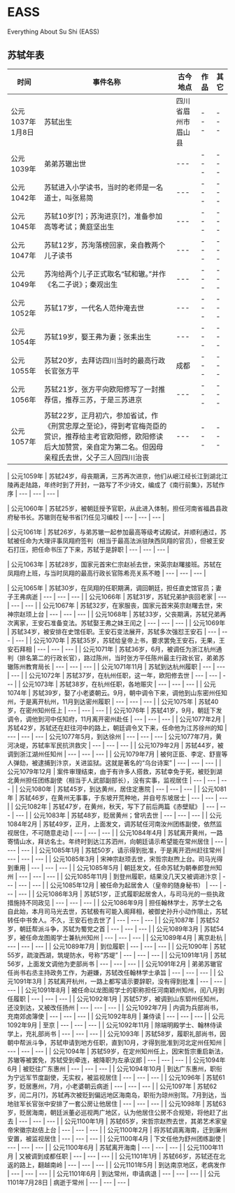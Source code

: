# EASS
Everything About Su Shi (EASS)

## 苏轼年表

| 时间 | 事件名称 |古今地点 | 作品 | 其它 |
| --- | --- | --- | --- | --- |
| 公元1037年1月8日 | 苏轼出生 | 四川省眉州市眉山县 | --- | --- |
| 公元1039年 | 弟弟苏辙出世 | --- | --- | --- |
| 公元1042年 | 苏轼进入小学读书，当时的老师是一名道士，叫张易简 | --- | --- | --- |
| 公元1045年 | 苏轼10岁[?]；苏洵进京[?]，准备参加高等考试；黄庭坚出生 | --- | --- | --- |
| 公元1047年 | 苏轼12岁，苏洵落榜回家，亲自教两个儿子读书 | --- | --- | --- |
| 公元1049年 | 苏洵给两个儿子正式取名“轼和辙。”并作《名二子说》；秦观出生 | --- | --- | --- |
| 公元1052年 | 苏轼17岁，一代名人范仲淹去世 | --- | --- | --- |
| 公元1054年 | 苏轼19岁，娶王弗为妻；张耒出生 | --- | --- | --- |
| 公元1055年 | 苏轼20岁，去拜访四川当时的最高行政长官张方平 | 成都 | --- | --- | --- |
| 公元1056年 | 苏轼21岁，张方平向欧阳修写了一封推荐信，推荐三苏，于是三苏进京 | --- | --- | --- |
| 公元1057年 | 苏轼22岁，正月初六，参加省试，作《刑赏忠厚之至论》，得到考官梅尧臣的赏识，推荐给主考官欧阳修，欧阳修读后大加赞赏，亲自定为第二名。但因母亲程氏去世，父子三人回四川治丧 | --- | --- | --- |

| 公元1059年 | 苏轼24岁，母丧期满，三苏再次进京，他们从岷江经长江到湖北江陵再走陆路，年终时到了开封，一路写了不少诗文，编成了《南行前集》，苏轼作序 | --- | --- | --- |

| 公元1060年 | 苏轼25岁，被朝廷授予官职，从此进入体制，担任河南省福昌县政府秘书长。苏辙则在秘书省[?]任见习编校 | --- | --- | --- |

| 公元1061年 | 苏轼26岁，与弟苏辙一起参加最高等级考试殿试，并顺利通过，苏轼被任命为大理评事凤翔府签判（相当于最高法派驻陕西凤翔的官员），但被王安石打压，把任命书压了下来，苏轼于是辞职 | --- | --- | --- |

| 公元1063年 | 苏轼28岁，国家元首宋仁宗赵祯去世，宋英宗赵曙接班。苏轼在凤翔府上班，与当时凤翔的最高行政长官陈希亮关系不睦 | --- | --- | --- |

| 公元1065年 | 苏轼30岁，在凤翔的任职期满，调回朝廷，担任直史馆官员；妻子王弗病逝 | --- | --- | --- |
| 公元1066年 | 苏轼31岁，苏轼兄弟护丧回老家 | --- | --- | --- |
| 公元1067年 | 苏轼32岁，在家服丧，国家元首宋英宗赵曙去世，宋神宗赵顼上台 | --- | --- | --- |
| 公元1068年 | 苏轼33岁，父丧期满，苏轼兄弟再次离家，王安石准备变法。苏轼娶王弗之妹王闰之 | --- | --- | --- |
| 公元1069年 | 苏轼34岁，被安排在史馆任职。王安石变法展开，苏轼多次强怼王安石 | --- | --- | --- |
| 公元1070年 | 苏轼35岁，苏轼给皇帝上书，要求罢免王安石，无果，王安石拜相 | --- | --- | --- |
| 公元1071年 | 苏轼36岁，6月，被调任为浙江杭州通判（排名第二的行政长官），路过陈州，当时张方平任陈州最主行政长官，弟弟苏辙陈州教育局长 | --- | --- | --- |
| 公元1071年11月 | 苏轼到达杭州履职 | --- | --- | --- |
| 公元1072年 | 苏轼37岁，在杭州任职，这一年，欧阳修去世 | --- | --- | --- |
| 公元1073年 | 苏轼38岁，在杭州任职，各地赈灾 | --- | --- | --- |
| 公元1074年 | 苏轼39岁，娶了小老婆朝云。9月，朝中调令下来，调他到山东密州任知州，于是离开杭州，11月到达密州履职 | --- | --- | --- |
| 公元1075年 | 苏轼40岁，在密州知州任上 | --- | --- | --- |
| 公元1076年 | 苏轼41岁，9月，朝廷下发调令，调他到河中任知府，11月离开密州赴任 | --- | --- | --- |
| 公元1077年2月 | 苏轼42岁，苏轼还在赶往河中的路上，朝廷调令又下来，任命他为江苏徐州的知 | --- | --- | --- |
公元1077年5月，到达徐州 | --- | --- | --- |
公元1077年7月，黄河决堤，苏轼率军民抗洪救灾 | --- | --- | --- |
| 公元1079年2月 | 苏轼44岁，被调到浙江湖州任知州 | --- | --- | --- |
| 公元1079年7月 | 被何正臣、李定、舒亶等人弹劾，被逮捕到汴京，关进监狱。这就是著名的“乌台诗案” | --- | --- | --- |
| 公元1079年12月 | 案件审理结束，由于有许多人搭救，苏轼幸免于死，被贬到湖北黄州担任团练副使（相当于人武部副部长），没有实事，监视居住 | --- | --- | --- |
| 公元1080年 | 苏轼45岁，到达黄州，居住定惠院 | --- | --- | --- |
| 公元1081年 | 苏轼46岁，在黄州无事事，于东坡开荒种地，并自号东坡居士 | --- | --- | --- |
| 公元1082年 | 苏轼47岁，在黄州，秋天，写下了前后两篇《赤壁赋》 | --- | --- | --- |
| 公元1083年 | 苏轼48岁，贬居黄州；曾巩去世 | --- | --- | --- |
| 公元1084年2月 | 苏轼49岁，正月，上面发文，调苏轼任河南汝州团练副使，依然监视居住，不可随意走动 | --- | --- | --- |
| 公元1084年4月 | 苏轼离开黄州，一路寄情山水，拜访名士。年终时到达江苏泗州，向朝廷请示希望能在常州居住 | --- | --- | --- |
| 公元1085年1月 | 苏轼50岁，请示得到批准，于是离开泗州赶往常州 | --- | --- | --- |
| 公元1085年3月 | 宋神宗赵顼去世，宋哲宗赵煦上台。司马光得到重用 | --- | --- | --- |
| 公元1085年5月 | 朝廷发文，任命苏轼为朝奉郎登州知州 | --- | --- | --- |
| 公元1085年11月 | 到登州履职，结果没几天又被调进汴京 | --- | --- | --- |
| 公元1085年12月 | 被任命为起居舍人（皇帝的随身秘书） | --- | --- | --- |
| 公元1086年3月 | 苏轼51岁，正式履职起居舍人，与司马光的一些执政措施持不同政见 | --- | --- | --- |
| 公元1086年9月 | 担任翰林学士，苏学士之名自此始，本月司马光去世，苏轼极有可能入阁拜相，被御史孙升小动作阻止，苏轼转任中书舍人。不久，王安石也去世了 | --- | --- | --- |
| 公元1087年 | 苏轼52岁，朝廷帮派斗争，苏轼为蜀党之首 | --- | --- | --- |
| 公元1089年3月 | 苏轼54岁，被任命龙图阁学士兼杭州知州 | --- | --- | --- |
| 公元1089年4月 | 离京赴杭 | --- | --- | --- |
| 公元1089年7月 | 到位履职 | --- | --- | --- |
| 公元1090年 | 苏轼55岁，疏浚西湖，筑堤防水，号称“苏堤” | --- | --- | --- |
| 公元1091年1月 | 苏轼56岁，上面发文调他为吏部尚书 | --- | --- | --- |
| 公元1091年2月 | 弟弟苏辙官任尚书右丞主持政务工作，为避嫌，苏轼改任翰林学士承旨 | --- | --- | --- |
| 公元1091年3月 | 苏轼离开杭州，一路上都写请示要辞职，没有得到批准 | --- | --- | --- |
| 公元1091年8月 | 被任命以龙图阁学士的职称担任河南颖州知州，闰八月到任履职 | --- | --- | --- |
| 公元1092年1月 | 苏轼57岁，被调到山东郓州任知州，还没到达，又被改任扬州 | --- | --- | --- |
| 公元1092年7月 | 内调为兵部尚书，充南郊卤簿使 | --- | --- | --- |
| 公元1092年8月 | 兼侍读 | --- | --- | --- |
| 公元1092年9月 | 至京 | --- | --- | --- |
| 公元1092年11月 | 除端明殿学士、翰林侍读学上，充礼部尚书 | --- | --- | --- |
| 公元1093年 | 苏轼58岁，履职礼部尚书，因朝中帮派斗争，苏轼申请到地方任职，直到10月，才得到批准到河北定州任知州 | --- | --- | --- |
| 公元1094年 | 苏轼59岁，在定州知州任上，因宋哲宗重启新法，苏辙等被罢免，苏轼受到牵连，被降职为左承议郎 | --- | --- | --- |
| 公元1094年6月 | 被贬往广东惠州 | --- | --- | --- |
| 公元1094年10月 | 到达广东惠州，职衔为宁远军节度副使，无实权，被监视居住 | --- | --- | --- |
| 公元1096年 | 苏轼61岁，贬居惠州，7月，小老婆朝云病逝 | --- | --- | --- |
| 公元1097年 | 苏轼62岁，闰二月[?]，苏轼再次被贬到偏远地区海南岛，职衔为琼州别驾。7月到达，当地驻军长官张中安排了一套公房让他居住 | --- | --- | --- |
| 公元1098年 | 苏轼63岁，贬居海南，朝廷派董必巡视两广地区，认为他居住公房不合规矩，将他赶了出去 | --- | --- | --- |
| 公元1100年1月 | 苏轼65岁，宋哲宗赵煦去世，其弟艺术家皇帝宋徽宗赵佶上台 | --- | --- | --- |
| 公元1100年2月 | 将苏轼调离海南，迁到廉州安置，被监视居住 | --- | --- | --- |
| 公元1100年4月 | 下文任他为舒州团练副使 | --- | --- | --- |
| 公元1100年6月 | 苏轼离开海南 | --- | --- | --- |
| 公元1100年11月 | 又被调到成都任职 | --- | --- | --- |
| 公元1101年1月 | 苏轼66岁，苏轼还在北返的路上，翻越南岭 | --- | --- | --- |
| 公元1101年5月 | 到达南京地区，老病发作 | --- | --- | --- |
| 公元1101年6月 | 到达常州，申请病退 | --- | --- | --- |
| 公元1101年7月28日 | 病逝于常州 | --- | --- | --- |
